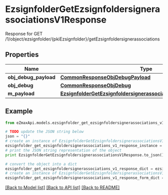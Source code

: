 # EzsignfolderGetEzsignfoldersignerassociationsV1Response

Response for GET /1/object/ezsignfolder/{pkiEzsignfolder}/getEzsignfoldersignerassociations

## Properties

Name | Type | Description | Notes
------------ | ------------- | ------------- | -------------
**obj_debug_payload** | [**CommonResponseObjDebugPayload**](CommonResponseObjDebugPayload.md) |  | 
**obj_debug** | [**CommonResponseObjDebug**](CommonResponseObjDebug.md) |  | [optional] 
**m_payload** | [**EzsignfolderGetEzsignfoldersignerassociationsV1ResponseMPayload**](EzsignfolderGetEzsignfoldersignerassociationsV1ResponseMPayload.md) |  | 

## Example

```python
from eZmaxApi.models.ezsignfolder_get_ezsignfoldersignerassociations_v1_response import EzsignfolderGetEzsignfoldersignerassociationsV1Response

# TODO update the JSON string below
json = "{}"
# create an instance of EzsignfolderGetEzsignfoldersignerassociationsV1Response from a JSON string
ezsignfolder_get_ezsignfoldersignerassociations_v1_response_instance = EzsignfolderGetEzsignfoldersignerassociationsV1Response.from_json(json)
# print the JSON string representation of the object
print EzsignfolderGetEzsignfoldersignerassociationsV1Response.to_json()

# convert the object into a dict
ezsignfolder_get_ezsignfoldersignerassociations_v1_response_dict = ezsignfolder_get_ezsignfoldersignerassociations_v1_response_instance.to_dict()
# create an instance of EzsignfolderGetEzsignfoldersignerassociationsV1Response from a dict
ezsignfolder_get_ezsignfoldersignerassociations_v1_response_form_dict = ezsignfolder_get_ezsignfoldersignerassociations_v1_response.from_dict(ezsignfolder_get_ezsignfoldersignerassociations_v1_response_dict)
```
[[Back to Model list]](../README.md#documentation-for-models) [[Back to API list]](../README.md#documentation-for-api-endpoints) [[Back to README]](../README.md)


